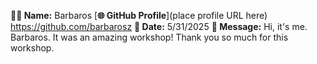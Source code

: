 **🧑‍💻 Name:**   Barbaros
[**🌐 GitHub Profile**](place profile URL here) https://github.com/barbarosz
**📅 Date:**   5/31/2025
**💬 Message:**  Hi, it's me. Barbaros. It was an amazing workshop! Thank you so much for this workshop.